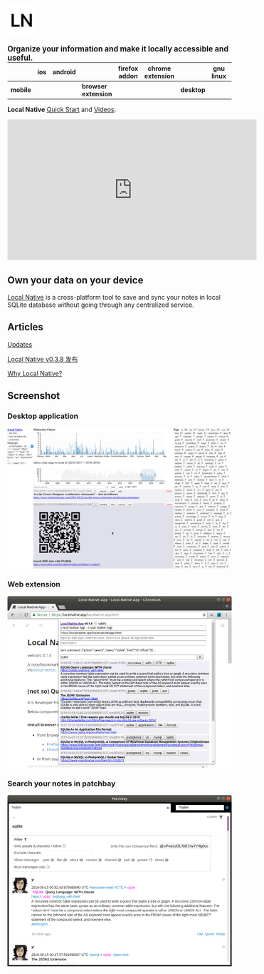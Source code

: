 ![Local Native](img/icon_64x64.png) <b style="margin-top: 20px;font-size:120%; float: right">Organize your information and make it locally accessible and useful.</b>
<script defer src="https://use.fontawesome.com/releases/v5.6.3/js/all.js" integrity="sha384-EIHISlAOj4zgYieurP0SdoiBYfGJKkgWedPHH4jCzpCXLmzVsw1ouK59MuUtP4a1" crossorigin="anonymous"></script>

|            | ios | android | | firefox<br>addon | chrome<br>extension | | gnu<br>linux | mac |
|------------|-----|---------|-|----------------- |---------------------|-|--------------|-----|
| <b>mobile</b> | [<i class="fab fa-apple fa-3x"></i>](https://itunes.apple.com/us/app/local-native/id1443968309) | [<i class="fab fa-android fa-3x"></i>](https://play.google.com/store/apps/details?id=app.localnative) | <b>browser extension</b> | [<i class="fab fa-firefox fa-3x"></i>](https://addons.mozilla.org/en-US/firefox/addon/localnative/) | [<i class="fab fa-chrome fa-3x"></i>](https://chrome.google.com/webstore/detail/local-native/oclkmkeameccmgnajgogjlhdjeaconnb) | <b>desktop</b> | [<i class="fab fa-linux fa-3x"></i>](https://gitlab.com/yiwang/localnative-release/tree/master/v0.3.10/gnu-linux) | [<i class="fab fa-app-store fa-3x"></i>](https://gitlab.com/yiwang/localnative-release/tree/master/v0.3.10/mac) |


<b>Local Native</b> [Quick Start](quick-start.md) and [Videos](videos.md).
<iframe width="560" height="315" src="https://www.youtube-nocookie.com/embed/DBsVscpSp6w" frameborder="0" allow="accelerometer; autoplay; encrypted-media; gyroscope; picture-in-picture" allowfullscreen></iframe>

## Own your data on your device
[Local Native](https://localnative.app) is a cross-platform tool to save and sync your notes in local SQLite database without going through any centralized service.


## Articles
[Updates](https://chuanyan.live/tags/localnative)

[Local Native v0.3.8 发布](https://chuanyan.live/2019-03-localnative-v0-3-8-release)

[Why Local Native?](https://chuanyan.live/2019-01-why-local-native)

## Screenshot
### Desktop application
![Local Native desktop application](./img/localnative-desktop-0.3.10-qrcode.jpg)

### Web extension
![Local Native web extension popup screenshot](./img/localnative-web-ext-popup.png)

### Search your notes in patchbay
![Local Native patchbay screenshot](./img/localnative-ssb-patchbay.png)
